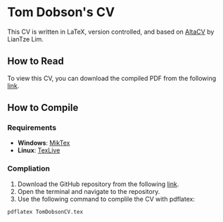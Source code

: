 # Tom Dobson's CV
This CV is written in LaTeX, version controlled, and based on [AltaCV](https://github.com/liantze/AltaCV) by LianTze Lim.

## How to Read
To view this CV, you can download the compiled PDF from the following [link](https://github.com/dobsontxx/CV/blob/main/TomDobsonCV.pdf).

## How to Compile

### Requirements
* **Windows**:	[MikTex](https://miktex.org/download) 
* **Linux**:	[TexLive](https://www.tug.org/texlive/quickinstall.html)
### Compliation
1. Download the GitHub repository from the following [link](https://github.com/tomdobs/CV/archive/refs/heads/main.zip).
2. Open the terminal and navigate to the repository.
3. Use the following command to complile the CV with pdflatex:

```bash
pdflatex TomDobsonCV.tex
```